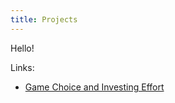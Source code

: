 ```yaml
---
title: Projects
---
```


Hello!

Links:
- [Game Choice and Investing Effort](pages/game_choice.html)

